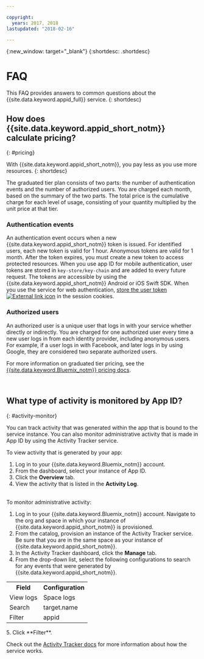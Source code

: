 ```yaml
---

copyright:
  years: 2017, 2018
lastupdated: "2018-02-16"

---
```

{:new_window: target="_blank"}
{:shortdesc: .shortdesc}


# FAQ

This FAQ provides answers to common questions about the {{site.data.keyword.appid_full}} service.
{: shortdesc}


## How does {{site.data.keyword.appid_short_notm}} calculate pricing?
{: #pricing}

With {{site.data.keyword.appid_short_notm}}, you pay less as you use more resources.
{: shortdesc}

The graduated tier plan consists of two parts: the number of authentication events and the number of authorized users. You are charged each month, based on the summary of the two parts. The total price is the cumulative charge for each level of usage, consisting of your quantity multiplied by the unit price at that tier.

### Authentication events

An authentication event occurs when a new {{site.data.keyword.appid_short_notm}} token is issued. For identified users, each new token is valid for 1 hour. Anonymous tokens are valid for 1 month. After the token expires, you must create a new token to access protected resources. When you use app ID for mobile authentication, user tokens are stored in `key-store/key-chain` and are added to every future request. The tokens are accessible by using the {{site.data.keyword.appid_short_notm}} Android or iOS Swift SDK. When you use the service for web authentication, <a href="https://github.com/ibm-cloud-security/appid-serversdk-nodejs" target="_blank">store the user token <img src="../../icons/launch-glyph.svg" alt="External link icon"></a> in the session cookies.

### Authorized users

An authorized user is a unique user that logs in with your service whether directly or indirectly. You are charged for one authorized user every time a new user logs in from each identity provider, including anonymous users. For example, if a user logs in with Facebook, and later logs in by using Google, they are considered two separate authorized users.

For more information on graduated tier pricing, see the [{{site.data.keyword.Bluemix_notm}} pricing docs](/docs/billing-usage/how_charged.html#services).

</br>

## What type of activity is monitored by App ID?
{: #activity-monitor}

You can track activity that was generated within the app that is bound to the service instance. You can also monitor administrative activity that is made in App ID by using the Activity Tracker service.

To view activity that is generated by your app:

1. Log in to your {{site.data.keyword.Bluemix_notm}} account.
2. From the dashboard, select your instance of App ID.
3. Click the **Overview** tab.
4. View the activity that is listed in the **Activity Log**.

</br>
To monitor administrative activity:

1. Log in to your {{site.data.keyword.Bluemix_notm}} account. Navigate to the org and space in which your instance of {{site.data.keyword.appid_short_notm}} is provisioned.
2. From the catalog, provision an instance of the Activity Tracker service. Be sure that you are in the same space as your instance of {{site.data.keyword.appid_short_notm}}.
3. In the Activity Tracker dashboard, click the **Manage** tab.
4. From the drop-down list, select the following configurations to search for any events that were generated by {{site.data.keyword.appid_short_notm}}.
<table>
  <tr>
    <th> Field </th>
    <th> Configuration </th>
  </tr>
  <tr>
    <td>View logs</td>
    <td>Space logs</td>
  </tr>
  <tr>
    <td>Search</td>
    <td>target.name</td>
  </tr>
  <tr>
    <td>Filter</td>
    <td>appid</td>
  </tr>
</table>
5. Click **Filter**.

Check out the [Activity Tracker docs](/docs/services/cloud-activity-tracker/index.html) for more information about how the service works.
